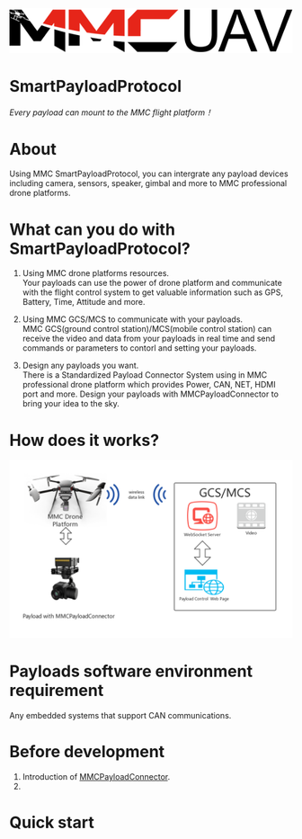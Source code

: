 ![logo](./resources/logo.png)
# SmartPayloadProtocol
*Every payload can mount to the MMC flight platform！*  

# About
Using MMC SmartPayloadProtocol, you can intergrate any payload devices 
including camera, sensors, speaker, gimbal and more to MMC professional 
drone platforms. 
 
# What can you do with SmartPayloadProtocol?
1. Using MMC drone platforms resources.  
Your payloads can use the power of drone platform and communicate with 
the flight control system to get valuable information such as GPS, Battery, Time, 
Attitude and more.

2. Using MMC GCS/MCS to communicate with your payloads.  
MMC GCS(ground control station)/MCS(mobile control station) can receive the 
video and data from your payloads in real time and send commands or parameters 
to contorl and setting your payloads.  

3. Design any payloads you want.  
There is a Standardized Payload Connector System using in MMC professional 
drone platform which provides Power, CAN, NET, HDMI port and more. Design your 
payloads with MMCPayloadConnector to bring your idea to the sky.

# How does it works?
![frame](./resources/frame.png)

# Payloads software environment requirement
Any embedded systems that support CAN communications.

# Before development
1. Introduction of [MMCPayloadConnector](./hardware/hardware.md).  
2. 


# Quick start


